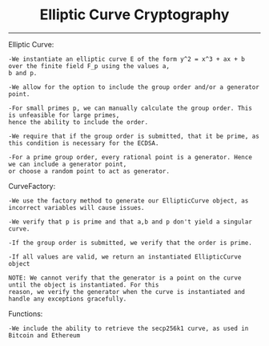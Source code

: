 <center>
<h1>Elliptic Curve Cryptography</h1>
</center>

<hr>

Elliptic Curve:

    -We instantiate an elliptic curve E of the form y^2 = x^3 + ax + b over the finite field F_p using the values a,
    b and p.

    -We allow for the option to include the group order and/or a generator point.

    -For small primes p, we can manually calculate the group order. This is unfeasible for large primes,
    hence the ability to include the order.

    -We require that if the group order is submitted, that it be prime, as this condition is necessary for the ECDSA.

    -For a prime group order, every rational point is a generator. Hence we can include a generator point,
    or choose a random point to act as generator.

CurveFactory:

    -We use the factory method to generate our EllipticCurve object, as incorrect variables will cause issues.

    -We verify that p is prime and that a,b and p don't yield a singular curve.

    -If the group order is submitted, we verify that the order is prime.

    -If all values are valid, we return an instantiated EllipticCurve object

    NOTE: We cannot verify that the generator is a point on the curve until the object is instantiated. For this
    reason, we verify the generator when the curve is instantiated and handle any exceptions gracefully.

Functions:

    -We include the ability to retrieve the secp256k1 curve, as used in Bitcoin and Ethereum

